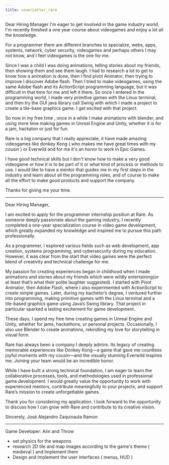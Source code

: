 ```yaml
---
title: coverLetter_rare
---
```

Dear Hiring Manager
I'm eager to get involved in the game industry world, I'm recently finished a one year course about videogames and enjoy a lot all the knowledge.

For a programmer there are different branches to specialize, webs, apps, systems, network, cyber security, videogames and perhaps others I may not know, and I feel videogames is the one for me.

Since I was a child I was doing animations, telling stories about my friends, then showing them and  see them laugh. I had to research a lot to get to know how a animation is done, then I find pivot Animator, then trying to improve I discover Adobe flash.
Then I tried to make videogames, using the same Adobe flash and its ActionScript programming language, but it was difficult in that time for me and left it there. So once I entered in the programming world, I made very primitive games with the Linux terminal, and then try the  GUI java library call Swing with which I made a project to create a tile-base graphics game. I get excited with that project.

So now in my free time , once in a while I make animations with blender, and using more time making  games in  Unreal Engine and Unity, whether it is for a jam, hackaton or just for fun.

Rare is a big company that I really appreciate, it have made amazing videogames like donkey Kong ( who makes me have great times with my cousin ) or Everwild and for me it's an honor to work in Epic Games.

I have good technical skills but I don't know how to make a very good videogame or how it is to be part of it or what kind of process or  methods to use. I would like to have a mentor that guides me in my first steps in the industry and learn about all the programming roles, and of course to make all the effort to make good products and support the company.

Thanks for giving me your time.

--- 

Dear Hiring Manager,

I am excited to apply for the programmer internship position at Rare. As someone deeply passionate about the gaming industry, I recently completed a one-year specialization course in video game development, which greatly expanded my knowledge and inspired me to pursue this path professionally.

As a programmer, I explored various fields such as web development, app creation, systems programming, and cybersecurity during my education. However, it was clear from the start that video games were the perfect blend of creativity and technical challenge for me.

My passion for creating experiences began in childhood when I made animations and stories about my friends which were wildly entertaining(or at least that’s what their polite laughter suggested). I started with Pivot Animator, then Adobe Flash, where I also experimented with ActionScript to create simple games. Later, during my bachelor’s degree, I ventured further into programming, making primitive games with the Linux terminal and a tile-based graphics game using Java’s Swing library. That project in particular sparked a lasting excitement for game development.

These days, I spend my free time creating games in Unreal Engine and Unity, whether for jams, hackathons, or personal projects. Occasionally, I also use Blender to create animations, rekindling my love for storytelling in visual form.

Rare has always been a company I deeply admire. Its legacy of creating memorable experiences like Donkey Kong—a game that gave me countless joyful moments with my cousin—and the visually stunning Everwild inspires me. Joining your team would be an incredible honor.

While I have built a strong technical foundation, I am eager to learn the collaborative processes, tools, and methodologies used in professional game development. I would greatly value the opportunity to work with experienced mentors, contribute meaningfully to your projects, and support Rare’s mission to create unforgettable games.

Thank you for considering my application. I look forward to the opportunity to discuss how I can grow with Rare and contribute to its creative vision.



Sincerely,
José Alejandro Zaquinaula Ramon


---

Game Developer: Aim and Throw
- set physics for the weapons 
- research 2D tile and map images according to the game's theme ( medieval ) and Implement them
- Design and Implement the user interfaces ( menus, HUD )